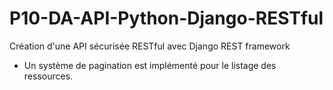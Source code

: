 # P10-DA-API-Python-Django-RESTful
Création d'une API sécurisée RESTful avec Django REST framework


- Un système de pagination est implémenté pour le listage des ressources.

